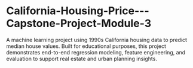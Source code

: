 # California-Housing-Price---Capstone-Project-Module-3
A machine learning project using 1990s California housing data to predict median house values. Built for educational purposes, this project demonstrates end-to-end regression modeling, feature engineering, and evaluation to support real estate and urban planning insights.
